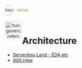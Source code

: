 ```yaml
---
key: value
---
```


<header class="site-header">
  <a href="https://blog.hungovercoders.com"><img alt="hungovercoders" src="../assets/logo3.ico"
    width=50px align="left"></a>
</header>

# Architecture

* [Serverless Land - EDA etc](https://serverlessland.com/)
* [ddd crew](https://github.com/ddd-crew)